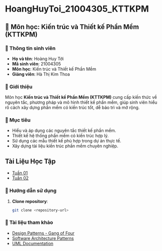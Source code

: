 # HoangHuyToi_21004305_KTTKPM

## 📌 Môn học: Kiến trúc và Thiết kế Phần Mềm (KTTKPM)

### 📝 Thông tin sinh viên
- **Họ và tên**: Hoàng Huy Tới  
- **Mã sinh viên**: 21004305  
- **Môn học**: Kiến trúc và Thiết kế Phần Mềm  
- **Giảng viên**: Hà Thị Kim Thoa

### 📖 Giới thiệu
Môn học **Kiến trúc và Thiết kế Phần Mềm (KTTKPM)** cung cấp kiến thức về nguyên tắc, phương pháp và mô hình thiết kế phần mềm, giúp sinh viên hiểu rõ cách xây dựng phần mềm có kiến trúc tốt, dễ bảo trì và mở rộng.

### 🚀 Mục tiêu
- Hiểu và áp dụng các nguyên tắc thiết kế phần mềm.
- Thiết kế hệ thống phần mềm có kiến trúc hợp lý.
- Sử dụng các mẫu thiết kế phù hợp trong dự án thực tế.
- Xây dựng tài liệu kiến trúc phần mềm chuyên nghiệp.

## Tài Liệu Học Tập

- [Tuần 01](https://github.com/hoanghuytoi/HoangHuyToi_21004305_THNhom3_ReactNative/tree/main/Tuan01)
- [Tuần 02](https://github.com/hoanghuytoi/HoangHuyToi_21004305_THNhom3_ReactNative/tree/main/Tuan02)

### 📌 Hướng dẫn sử dụng
1. **Clone repository**:
   ```sh
   git clone <repository-url>
   ```

### 🔗 Tài liệu tham khảo
- [Design Patterns - Gang of Four](https://refactoring.guru/design-patterns)
- [Software Architecture Patterns](https://martinfowler.com/articles/architectures.html)
- [UML Documentation](https://www.uml-diagrams.org/)

